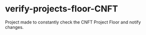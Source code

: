 # verify-projects-floor-CNFT
Project made to constantly check the CNFT Project Floor and notify changes.
